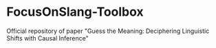 # FocusOnSlang-Toolbox
Official repository of  paper "Guess the Meaning: Deciphering Linguistic Shifts with Causal Inference"

